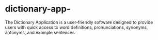 # dictionary-app-
The Dictionary Application is a user-friendly software designed to provide users with quick access to word definitions, pronunciations, synonyms, antonyms, and example sentences. 

